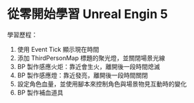 # 從零開始學習 Unreal Engin 5

學習歷程：
1. 使用 Event Tick 顯示現在時間
2. 添加 ThirdPersonMap 標題的聚光燈，並關閉場景光線
3. BP 製作感應火炬：靠近會生火，離開後一段時間熄滅
4. BP 製作感應燈：靠近發亮，離開後一段時間關閉
5. 設定角色血量，並使用腳本來控制角色與場景物見互動時的變化
6. BP 製作補血道具